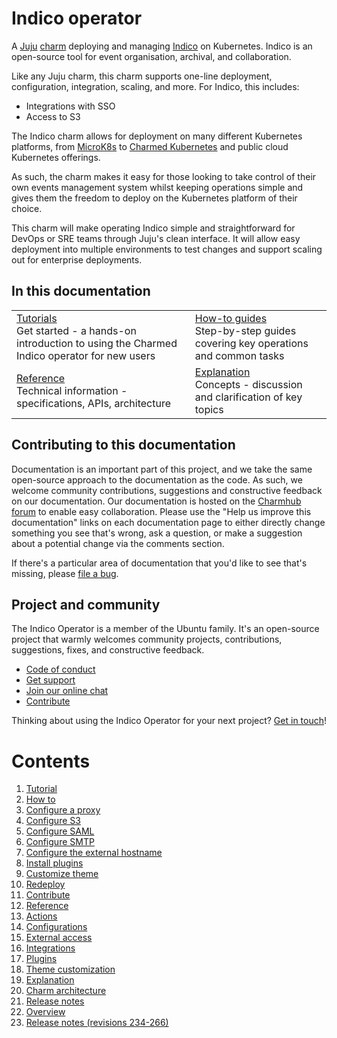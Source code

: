 # Indico operator

A [Juju](https://juju.is/) [charm](https://documentation.ubuntu.com/juju/3.6/reference/charm/) deploying and managing [Indico](https://getindico.io/) on Kubernetes. Indico is an open-source tool for event organisation, archival, and collaboration.

Like any Juju charm, this charm supports one-line deployment, configuration, integration, scaling, and more. For Indico, this includes:
- Integrations with SSO
- Access to S3

The Indico charm allows for deployment on many different Kubernetes platforms, from [MicroK8s](https://microk8s.io) to [Charmed Kubernetes](https://ubuntu.com/kubernetes) and public cloud Kubernetes offerings.

As such, the charm makes it easy for those looking to take control of their own events management system whilst keeping operations simple and gives them the freedom to deploy on the Kubernetes platform of their choice.

This charm will make operating Indico simple and straightforward for DevOps or SRE teams through Juju's clean interface. It will allow easy deployment into multiple environments to test changes and support scaling out for enterprise deployments.

## In this documentation

| | |
|--|--|
|  [Tutorials](https://charmhub.io/indico/docs/tutorial)</br>  Get started - a hands-on introduction to using the Charmed Indico operator for new users </br> |  [How-to guides](https://charmhub.io/indico/docs/how-to-configure-a-proxy) </br> Step-by-step guides covering key operations and common tasks |
| [Reference](https://charmhub.io/indico/docs/reference-actions) </br> Technical information - specifications, APIs, architecture | [Explanation](https://charmhub.io/indico/docs/explanation-charm-architecture) </br> Concepts - discussion and clarification of key topics  |

## Contributing to this documentation

Documentation is an important part of this project, and we take the same open-source approach to the documentation as the code. As such, we welcome community contributions, suggestions and constructive feedback on our documentation. Our documentation is hosted on the [Charmhub forum](https://discourse.charmhub.io/t/indico-documentation-overview/7571) to enable easy collaboration. Please use the "Help us improve this documentation" links on each documentation page to either directly change something you see that's wrong, ask a question, or make a suggestion about a potential change via the comments section.

If there's a particular area of documentation that you'd like to see that's missing, please [file a bug](https://github.com/canonical/indico-operator/issues).

## Project and community

The Indico Operator is a member of the Ubuntu family. It's an open-source project that warmly welcomes community projects, contributions, suggestions, fixes, and constructive feedback.

- [Code of conduct](https://ubuntu.com/community/code-of-conduct)
- [Get support](https://discourse.charmhub.io/)
- [Join our online chat](https://matrix.to/#/#charmhub-charmdev:ubuntu.com)
- [Contribute](https://charmhub.io/indico/docs/how-to-contribute)

Thinking about using the Indico Operator for your next project? [Get in touch](https://matrix.to/#/#charmhub-charmdev:ubuntu.com)!

# Contents

1. [Tutorial](tutorial.md)
1. [How to](how-to)
  1. [Configure a proxy](how-to/configure-a-proxy.md)
  1. [Configure S3](how-to/configure-s3.md)
  1. [Configure SAML](how-to/configure-saml.md)
  1. [Configure SMTP](how-to/configure-smtp.md)
  1. [Configure the external hostname](how-to/configure-the-external-hostname.md)
  1. [Install plugins](how-to/install-plugins.md)
  1. [Customize theme](how-to/customize-theme.md)
  1. [Redeploy](how-to/redeploy.md)
  1. [Contribute](how-to/contribute.md)
1. [Reference](reference)
  1. [Actions](reference/actions.md)
  1. [Configurations](reference/configurations.md)
  1. [External access](reference/external-access.md)
  1. [Integrations](reference/integrations.md)
  1. [Plugins](reference/plugins.md)
  1. [Theme customization](reference/theme-customization.md)
1. [Explanation](explanation)
  1. [Charm architecture](explanation/charm-architecture.md)
1. [Release notes](release-notes)
  1. [Overview](release-notes/landing-page.md)
  1. [Release notes (revisions 234-266)](release-notes/release-notes-0001.md)
